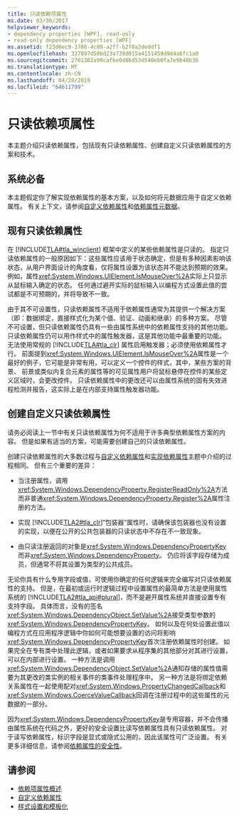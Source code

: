 ```yaml
---
title: 只读依赖项属性
ms.date: 03/30/2017
helpviewer_keywords:
- dependency properties [WPF], read-only
- read-only dependency properties [WPF]
ms.assetid: f23d6ec9-3780-4c09-a2ff-b2f0a2deddf1
ms.openlocfilehash: 327897d50bd23a739d015a4151459d9d4a6fc1a0
ms.sourcegitcommit: 2701302a99cafbe0d86d53d540eb0fa7e9b46b36
ms.translationtype: MT
ms.contentlocale: zh-CN
ms.lasthandoff: 04/28/2019
ms.locfileid: "64611799"
---
```

# <a name="read-only-dependency-properties"></a>只读依赖项属性
本主题介绍只读依赖属性，包括现有只读依赖属性、创建自定义只读依赖属性的方案和技术。  

<a name="prerequisites"></a>   
## <a name="prerequisites"></a>系统必备  
 本主题假定你了解实现依赖属性的基本方案，以及如何将元数据应用于自定义依赖属性。 有关上下文，请参阅[自定义依赖属性](custom-dependency-properties.md)和[依赖属性元数据](dependency-property-metadata.md)。  
  
<a name="existing"></a>   
## <a name="existing-read-only-dependency-properties"></a>现有只读依赖属性  
 在 [!INCLUDE[TLA#tla_winclient](../../../../includes/tlasharptla-winclient-md.md)] 框架中定义的某些依赖属性是只读的。 指定只读依赖属性的一般原因如下：这些属性应该用于状态确定，但是有多种因素影响该状态，从用户界面设计的角度看，仅将属性设置为该状态并不能达到预期的效果。 例如，属性<xref:System.Windows.UIElement.IsMouseOver%2A>实际上只显示从鼠标输入确定的状态。 任何通过避开实际的鼠标输入以编程方式设置此值的尝试都是不可预期的，并将导致不一致。  
  
 由于其不可设置性，只读依赖属性不适用于依赖属性通常为其提供一个解决方案（即：数据绑定，直接样式化为某个值、验证、动画和继承）的多种方案。 尽管不可设置，但只读依赖属性仍具有一些由属性系统中的依赖属性支持的其他功能。 只读依赖属性仍可以用作样式中的属性触发器，这是其他功能中最重要的功能。 无法使用常规的 [!INCLUDE[TLA#tla_clr](../../../../includes/tlasharptla-clr-md.md)] 属性启用触发器；必须使用依赖属性才行。 前面提到<xref:System.Windows.UIElement.IsMouseOver%2A>属性是一个最好的例子，它可能是非常有用，可以定义一个控件的样式，其中，某些方案的背景、 前景或类似内复合元素的属性等的可见属性用户将鼠标悬停在控件的某些定义区域时，会更改控件。 只读依赖属性中的更改还可以由属性系统的固有失效进程检测并报告，这实际上是在内部支持属性触发器功能。  
  
<a name="new"></a>   
## <a name="creating-custom-read-only-dependency-properties"></a>创建自定义只读依赖属性  
 请务必阅读上一节中有关只读依赖属性为何不适用于许多典型依赖属性方案的内容。 但是如果有适当的方案，可能需要创建自己的只读依赖属性。  
  
 创建只读依赖属性的大多数过程与[自定义依赖属性](custom-dependency-properties.md)和[实现依赖属性](how-to-implement-a-dependency-property.md)主题中介绍的过程相同。 但有三个重要的差异：  
  
- 当注册属性，调用<xref:System.Windows.DependencyProperty.RegisterReadOnly%2A>方法而非普通<xref:System.Windows.DependencyProperty.Register%2A>属性注册的方法。  
  
- 实现 [!INCLUDE[TLA2#tla_clr](../../../../includes/tla2sharptla-clr-md.md)]“包装器”属性时，请确保该包装器也没有设置的实现，以便在公开的公共包装器的只读状态中不存在不一致现象。  
  
- 由只读注册返回的对象是<xref:System.Windows.DependencyPropertyKey>而非<xref:System.Windows.DependencyProperty>。 仍应将该字段存储为成员，但通常不将其设置为类型的公共成员。  
  
 无论你具有什么专用字段或值，可使用你确定的任何逻辑来完全编写对只读依赖属性的支持。 但是，在最初或运行时逻辑过程中设置属性的最简单方法是使用属性系统的 [!INCLUDE[TLA2#tla_api#plural](../../../../includes/tla2sharptla-apisharpplural-md.md)]，而不是避开属性系统并直接设置专有支持字段。 具体而言，没有的签名<xref:System.Windows.DependencyObject.SetValue%2A>接受类型参数的<xref:System.Windows.DependencyPropertyKey>。 如何以及在何处设置此值以编程方式在应用程序逻辑中你如何可能想要设置的访问将影响<xref:System.Windows.DependencyPropertyKey>首次注册依赖属性时创建。 如果完全在专有类中处理此逻辑，或者如果要求从程序集的其他部分对其进行设置，可以在内部进行设置。 一种方法是调用<xref:System.Windows.DependencyObject.SetValue%2A>通知存储的属性值需要为其更改的类实例的相关事件的类事件处理程序中。 另一种方法是将绑定依赖关系属性在一起使用配对<xref:System.Windows.PropertyChangedCallback>和<xref:System.Windows.CoerceValueCallback>回调在注册过程中的这些属性的元数据的一部分。  
  
 因为<xref:System.Windows.DependencyPropertyKey>是专用容器，并不会传播由属性系统在代码之外，更好的安全设置比读写依赖属性具有只读依赖属性。 对于读写依赖属性，标识字段是显式或隐式公用的，因此该属性可广泛设置。 有关更多详细信息，请参阅[依赖属性的安全性](dependency-property-security.md)。  
  
## <a name="see-also"></a>请参阅

- [依赖项属性概述](dependency-properties-overview.md)
- [自定义依赖属性](custom-dependency-properties.md)
- [样式设置和模板化](../controls/styling-and-templating.md)
